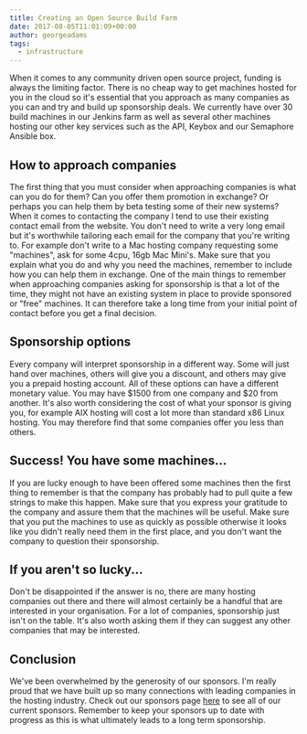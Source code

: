 ```yaml
---
title: Creating an Open Source Build Farm
date: 2017-08-05T11:01:09+00:00
author: georgeadams
tags:
  - infrastructure
---
```


When it comes to any community driven open source project, funding is always the limiting factor. There is no cheap way to get machines hosted for you in the cloud so it's essential that you approach as many companies as you can and try and build up sponsorship deals. We currently have over 30 build machines in our Jenkins farm as well as several other machines hosting our other key services such as the API, Keybox and our Semaphore Ansible box.

## How to approach companies

The first thing that you must consider when approaching companies is what can you do for them? Can you offer them promotion in exchange? Or perhaps you can help them by beta testing some of their new systems? When it comes to contacting the company I tend to use their existing contact email from the website. You don't need to write a very long email but it's worthwhile tailoring each email for the company that you're writing to. For example don't write to a Mac hosting company requesting some "machines", ask for some 4cpu, 16gb Mac Mini's. Make sure that you explain what you do and why you need the machines, remember to include how you can help them in exchange. One of the main things to remember when approaching companies asking for sponsorship is that a lot of the time, they might not have an existing system in place to provide sponsored or "free" machines. It can therefore take a long time from your initial point of contact before you get a final decision.

## Sponsorship options

Every company will interpret sponsorship in a different way. Some will just hand over machines, others will give you a discount, and others may give you a prepaid hosting account. All of these options can have a different monetary value. You may have $1500 from one company and $20 from another. It's also worth considering the cost of what your sponsor is giving you, for example AIX hosting will cost a lot more than standard x86 Linux hosting. You may therefore find that some companies offer you less than others.

## Success! You have some machines...

If you are lucky enough to have been offered some machines then the first thing to remember is that the company has probably had to pull quite a few strings to make this happen. Make sure that you express your gratitude to the company and assure them that the machines will be useful. Make sure that you put the machines to use as quickly as possible otherwise it looks like you didn't really need them in the first place, and you don't want the company to question their sponsorship.

## If you aren't so lucky...

Don't be disappointed if the answer is no, there are many hosting companies out there and there will almost certainly be a handful that are interested in your organisation. For a lot of companies, sponsorship just isn't on the table. It's also worth asking them if they can suggest any other companies that may be interested.

## Conclusion

We've been overwhelmed by the generosity of our sponsors. I'm really proud that we have built up so many connections with leading companies in the hosting industry. Check out our sponsors page [here](https://adoptopenjdk.net/sponsors.html) to see all of our current sponsors. Remember to keep your sponsors up to date with progress as this is what ultimately leads to a long term sponsorship.
